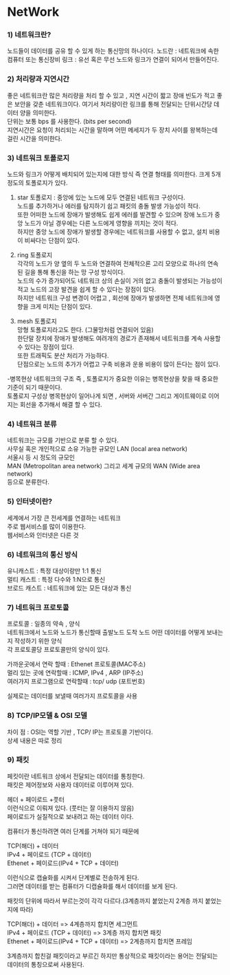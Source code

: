 # NetWork

### 1) 네트워크란?
노드들이 데이터를 공유 할 수 있게 하는 통신망의 하나이다.
노드란 : 네트워크에 속한 컴퓨터 또는 통신장비
링크 : 유선 혹은 무선 
노드와 링크가 연결이 되어서 만들어진다.

### 2) 처리량과 지연시간
좋은 네트워크란 많은 처리량을 처리 할 수 있고 , 지연 시간이 짧고 장애 빈도가 적고 좋은 보안을 갖춘 네트워크이다.
여기서 처리량이란
링크를 통해 전달되는 단위시간당 데이터 양을 의미한다.  
단위는 보통 bps 를 사용한다. (bits per second)  
지연시간은 요청이 처리되는 시간을 말하며 어떤 메세지가 두 장치 사이를 왕복하는데 걸린 시간을 의미한다.  

### 3) 네트워크 토폴로지  

노드와 링크가 어떻게 배치되어 있는지에 대한 방식 즉 연결 형태를 의미한다.
크게 5개 정도의 토폴로지가 있다.  

1. star 토폴로지 : 중앙에 있는 노드에 모두 연결된 네트워크 구성이다.  
노드를 추가하거나 에러를 탐지하기 쉽고 패킷의 충돌 발생 가능성이 적다.    
또한 어떠한 노드에 장애가 발생해도 쉽게 에러를 발견할 수 있으며 장애 노드가 중앙 노드가 아닐 경우에는 다른 노드에게 영향을 끼치는 것이 적다.  
하지만 중앙 노드에 장애가 발생할 경우에는 네트워크를 사용할 수 없고, 설치 비용이 비싸다는 단점이 있다.  

2. ring 토폴로지  
각각의 노드가 양 옆의 두 노드와 연결하여 전체적으론 고리 모양으로 하나의 연속된 길을 통해 통신을 하는 망 구성 방식이다.  
노드의 수가 증가되어도 네트워크 상의 손실이 거의 없고 충돌이 발생되는 가능성이 적고 노드의 고장 발견을 쉽게 할 수 있다는 장점이 있다.  
하지만 네트워크 구성 변경이 어렵고 , 회선에 장애가 발생하면 전체 네트워크에 영향을 크게 미치는 단점이 있다.  

3. mesh 토폴로지  
망형 토폴로지라고도 한다. (그물망처럼 연결되어 있음)  
한단말 장치에 장애가 발생해도 여려개의 경로가 존재해서 네트워크를 계속 사용할 수 있다는 장점이 있다.  
또한 트래픽도 분산 처리가 가능하다.  
단점으로는 노드의 추가가 어렵고 구축 비용과 운용 비용이 많이 든다는 점이 있다.  

-병목현상
네트워크의 구조 즉 , 토폴로지가 중요한 이유는 병목현상을 찾을 때 중요한 기준이 되기 때문이다.  
토폴로지 구성상 병목현상이 일어나게 되면 , 서버와 서버간 그리고 게이트웨이로 이어지는 회선을 추가해서 해결 할 수 있다.  

### 4) 네트워크 분류
네트워크는 규모를 기반으로 분류 할 수 있다.  
사무실 혹은 개인적으로 소유 가능한 규모인
LAN (local area network)  
서울시 등 시 정도의 규모인  
MAN (Metropolitan area network)
그리고 세계 규모의
WAN (Wide area network)  
등으로 분류한다.  


### 5) 인터넷이란?  
세계에서 가장 큰 전세계를 연결하는 네트워크  
주로 웹서비스를 많이 이용한다.  
웹서비스와 인터넷은 다른  것  

### 6) 네트워크의 통신 방식  
유니캐스트 : 특정 대상이랑만 1:1 통신  
멀티 캐스트 : 특정 다수와 1:N으로 통신  
브로드 캐스트 : 네트워크에 있는 모든 대상과 통신  

### 7) 네트워크 프로토콜  
프로토콜 : 일종의 약속 , 양식  
네트워크에서 노드와 노드가 통신할때 출발노드 도착 노드 어떤 데이터를 어떻게 보내는지 작성하기 위한 양식  
각 프로토콜당 프로토콜만의 양식이 있다.  

가까운곳에서 연락 할때 : Ethenet 프로토콜(MAC주소)  
멀리 있는 곳에 연락할때 : ICMP, IPv4 , ARP (IP주소)  
여러가지 프로그램으로 연락할때 : tcp/ udp (포트번호)  

실제로는 데이터를 보낼때 여러가지 프로토콜을 사용  


### 8) TCP/IP모델 & OSI 모델  
차이 점 : OSI는 역할 기반 , TCP/ IP는 프로토콜 기반이다.  
상세 내용은 따로 정리  

### 9) 패킷  
페킷이란 네트워크 상에서 전달되는 데이터를 통칭한다.  
패킷은 제어정보와 사용자 데이터로 이루어져 있다.  

헤더 + 페이로드 +풋터  
이런식으로 이뤄져 있다. (풋터는 잘 이용하지 않음)  
페이로드가 실질적으로 보내려고 하는 데이터 이다.  

컴퓨터가 통신하려면 여러 단계를 거쳐야 되기 때문에    

TCP(해더) + 데이터  
IPv4 + 페이로드 (TCP + 데이터)  
Ethenet + 페이로드(IPv4 + TCP + 데이터)  

이런식으로 캡슐화를 시켜서 단계별로 전송하게 된다.  
그러면 데이터를 받는 컴퓨터가 디캡슐화를 해서 데이터를 보게 된다.  

패킷의 단위에 따라서 부르는것이 각각 다르다.(3계층까지 붙었는지 2계층 까지 붙었는지에 따라)  

TCP(해더) + 데이터  => 4계층까지 합치면 세그먼트  
IPv4 + 페이로드 (TCP + 데이터)  => 3계층 까지 합치면 패킷  
Ethenet + 페이로드(IPv4 + TCP + 데이터) => 2계층까지 합치면 프레임  

3계층까지 합친걸 패킷이라고 부르긴 하지만 통상적으로 패킷이라는 용어는 전달되는 데이터의 통칭으로써 사용된다.  

